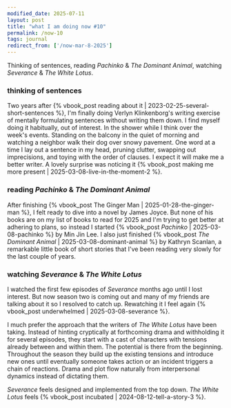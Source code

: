 ```yaml
---
modified_date: 2025-07-11
layout: post
title: "what I am doing now #10"
permalink: /now-10
tags: journal
redirect_from: ['/now-mar-8-2025']
---
```


Thinking of sentences, reading _Pachinko_ & _The Dominant Animal_, watching _Severance_ & _The White Lotus_.
<!--more-->

### thinking of sentences

Two years after {% vbook_post reading about it | 2023-02-25-several-short-sentences %}, I'm finally doing Verlyn Klinkenborg's writing exercise of mentally formulating sentences without writing them down.
I find myself doing it habitually, out of interest.
In the shower while I think over the week's events.
Standing on the balcony in the quiet of morning and watching a neighbor walk their dog over snowy pavement.
One word at a time I lay out a sentence in my head, pruning clutter, swapping out imprecisions, and toying with the order of clauses.
I expect it will make me a better writer.
A lovely surprise was noticing it {% vbook_post making me more present | 2025-03-08-live-in-the-moment-2 %}.

### reading _Pachinko_ & _The Dominant Animal_

After finishing {% vbook_post The Ginger Man | 2025-01-28-the-ginger-man %}, I felt ready to dive into a novel by James Joyce.
But none of his books are on my list of books to read for 2025 and I'm trying to get better at adhering to plans, so instead I started {% vbook_post _Pachinko_ | 2025-03-08-pachinko %} by Min Jin Lee.
I also just finished {% vbook_post _The Dominant Animal_ | 2025-03-08-dominant-animal %} by Kathryn Scanlan, a remarkable little book of short stories that I've been reading very slowly for the last couple of years.

### watching _Severance_ & _The White Lotus_

I watched the first few episodes of _Severance_ months ago until I lost interest.
But now season two is coming out and many of my friends are talking about it so I resolved to catch up.
Rewatching it I feel again {% vbook_post underwhelmed | 2025-03-08-severance %}.

I much prefer the approach that the writers of _The White Lotus_ have been taking.
Instead of hinting cryptically at forthcoming drama and withholding it for several episodes, they start with a cast of characters with tensions already between and within them.
The potential is there from the beginning.
Throughout the season they build up the existing tensions and introduce new ones until eventually someone takes action or an incident triggers a chain of reactions.
Drama and plot flow naturally from interpersonal dynamics instead of dictating them.

_Severance_ feels designed and implemented from the top down.
_The White Lotus_ feels {% vbook_post incubated | 2024-08-12-tell-a-story-3 %}.
